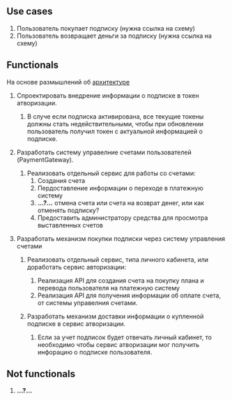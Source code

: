 ## Use cases
1. Пользователь покупает подписку (нужна ссылка на схему)
1. Пользователь возвращает деньги за подписку (нужна ссылка на схему)

## Functionals

На основе размышлений об [архитектуре](components.png)

1. Спроектировать внедрение информации о подписке в токен атворизации.
    1. В случе если подписка активирована, все текущие токены  должны стать недействительными, чтобы при обновлении пользователь получил токен с актуальной информацией о подписке.

1. Разработать систему управелние счетами пользователей (PaymentGateway).
    1. Реализовать отдельный сервис для работы со счетами:
        1. Создания счета
        1. Пердоставление информации о переходе в платежную систему
        1. **...?...** отмена счета или счета на возврат денег, или как отменять подписку?
        1. Предоставить администратору средства для просмотра выставленных счетов 

1. Разработать механизм покупки подписки через систему управления счетами
    1. Реализовать отдельный сервис, типа личного кабинета, или доработать сервис авторизации:
        1. Реализация API для создания счета на покупку плана и перевода пользователя на платежную систему
        2. Реализация API для получения информации об оплате счета, от системы управелния счетами.

    1. Разработать механизм доставки информации о купленной подписке в сервис атворизации.
        1. Если за учет подписок будет отвечать личный кабинет, то необходимо чтобы сервис атворизации мог получить инфорацию о подписке пользователя.

## Not functionals
1. **...?...**